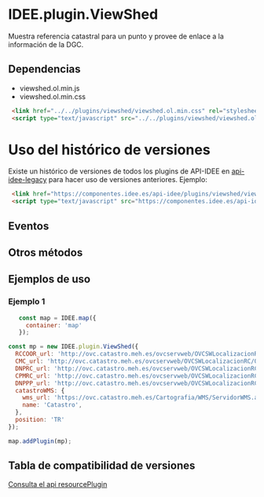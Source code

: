 # IDEE.plugin.ViewShed

Muestra referencia catastral para un punto y provee de enlace a la información de la DGC.

## Dependencias

- viewshed.ol.min.js
- viewshed.ol.min.css


```html
 <link href="../../plugins/viewshed/viewshed.ol.min.css" rel="stylesheet" />
 <script type="text/javascript" src="../../plugins/viewshed/viewshed.ol.min.js"></script>
```

# Uso del histórico de versiones

Existe un histórico de versiones de todos los plugins de API-IDEE en [api-idee-legacy](https://github.com/Desarrollos-IDEE/API-IDEE/tree/master/api-idee-legacy/plugins) para hacer uso de versiones anteriores.
Ejemplo:
```html
 <link href="https://componentes.idee.es/api-idee/plugins/viewshed/viewshed-1.0.0.ol.min.css" rel="stylesheet" />
 <script type="text/javascript" src="https://componentes.idee.es/api-idee/plugins/viewshed/viewshed-1.0.0.ol.min.js"></script>
```

## Eventos

## Otros métodos

## Ejemplos de uso

### Ejemplo 1
```javascript
   const map = IDEE.map({
     container: 'map'
   });

const mp = new IDEE.plugin.ViewShed({
  RCCOOR_url: 'http://ovc.catastro.meh.es/ovcservweb/OVCSWLocalizacionRC/OVCCoordenadas.asmx/Consulta_RCCOOR',
  CMC_url: 'http://ovc.catastro.meh.es/ovcservweb/OVCSWLocalizacionRC/OVCCallejeroCodigos.asmx/ConsultaMunicipioCodigos',
  DNPRC_url: 'http://ovc.catastro.meh.es/ovcservweb/OVCSWLocalizacionRC/OVCCallejeroCodigos.asmx/Consulta_DNPRC_Codigos',
  CPMRC_url: 'http://ovc.catastro.meh.es/ovcservweb/OVCSWLocalizacionRC/OVCCoordenadas.asmx/Consulta_CPMRC',
  DNPPP_url: 'http://ovc.catastro.meh.es/ovcservweb/OVCSWLocalizacionRC/OVCCallejeroCodigos.asmx/Consulta_DNPPP_Codigos',
  catastroWMS: {
    wms_url: 'https://ovc.catastro.meh.es/Cartografia/WMS/ServidorWMS.aspx?',
    name: 'Catastro',
  },
  position: 'TR'
});

map.addPlugin(mp);
```

## Tabla de compatibilidad de versiones   
[Consulta el api resourcePlugin](https://componentes.idee.es/api-idee/api/actions/resourcesPlugins?name=viewshed)